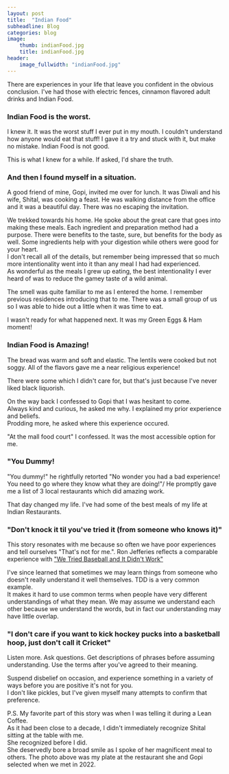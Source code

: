 ```yaml
---
layout: post
title:  "Indian Food"
subheadline: Blog
categories: blog
image:
    thumb: indianFood.jpg
    title: indianFood.jpg
header:
    image_fullwidth: "indianFood.jpg"
---
```

There are experiences in your life that leave you confident in the obvious conclusion.
I've had those with electric fences, cinnamon flavored adult drinks and Indian Food.   

<h3>Indian Food is the worst.</h3>
I knew it. It was the worst stuff I ever put in my mouth. 
I couldn't understand how anyone would eat that stuff!  
I gave it a try and stuck with it, but make no mistake. 
Indian Food is not good.

This is what I knew for a while.  If asked, I'd share the truth.

<h3>And then I found myself in a situation. </h3> 
A good friend of mine, Gopi, invited me over for lunch.  
It was Diwali and his wife, Shital, was cooking a feast.  
He was walking distance from the office and it was a beautiful day.  There was no escaping the invitation.

We trekked towards his home. He spoke about the great care that goes into making these meals.  Each ingredient and preparation method had a purpose. 
There were benefits to the taste, sure, but benefits for the body as well.  Some ingredients help with your digestion while others were good for your heart.  
I don't recall all of the details, but remember being impressed that so much more intentionality went into it than any meal I had had experienced.  
As wonderful as the meals I grew up eating, the best intentionality I ever heard of was to reduce the gamey taste of a wild animal.  

The smell was quite familiar to me as I entered the home.  I remember previous residences introducing that to me.
There was a small group of us so I was able to hide out a little when it was time to eat.  

I wasn't ready for what happened next.  It was my Green Eggs & Ham moment!


<h3>Indian Food is Amazing!</h3>
The bread was warm and soft and elastic.  The lentils were cooked but not soggy.  All of the flavors gave me a near religious experience!

There were some which I didn't care for, but that's just because I've never liked black liquorish.

On the way back I confessed to Gopi that I was hesitant to come.  
Always kind and curious, he asked me why.
I explained my prior experience and beliefs.  
Prodding more, he asked where this experience occured.

"At the mall food court" I confessed.  It was the most accessible option for me.  

<h3>"You Dummy!</h3>
"You dummy!" he rightfully retorted "No wonder you had a bad experience!  You need to go where they know what they are doing!"/
He promptly gave me a list of 3 local restaurants which did amazing work.  

That day changed my life.  I've had some of the best meals of my life at Indian Restaurants.  

<h3>"Don't knock it til you've tried it (from someone who knows it)"</h3>
This story resonates with me because so often we have poor experiences and tell ourselves "That's not for me.".  
Ron Jefferies reflects a comparable experience with <a href='https://ronjeffries.com/xprog/articles/jatbaseball/'>"We Tried Baseball and It Didn't Work"</a>

I've since learned that sometimes we may learn things from someone who doesn't really understand it well themselves.  TDD is a very common example.  
It makes it hard to use common terms when people have very different understandings of what they mean.  We may assume we understand each other because we understand the words, but in fact our understanding may have little overlap. 

<h3>"I don't care if you want to kick hockey pucks into a basketball hoop, just don't call it Cricket"</h3>
Listen more.  Ask questions.  Get descriptions of phrases before assuming understanding.  
Use the terms after you've agreed to their meaning.  

Suspend disbelief on occasion, and experience something in a variety of ways before you are positive it's not for you.  
I don't like pickles, but I've given myself many attempts to confirm that preference.


P.S. My favorite part of this story was when I was telling it during a Lean Coffee.    
As it had been close to a decade, I didn't immediately recognize Shital sitting at the table with me.  
She recognized before I did.  
She deservedly bore a broad smile as I spoke of her magnificent meal to others.
The photo above was my plate at the restaurant she and Gopi selected when we met in 2022.
